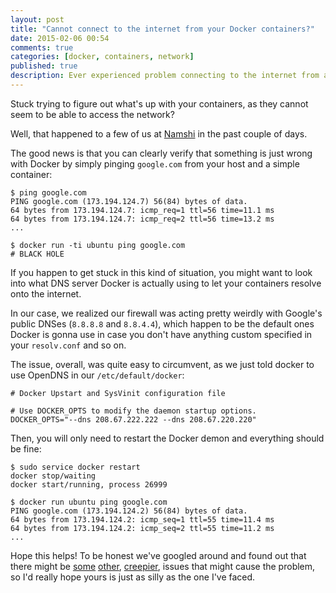 ```yaml
---
layout: post
title: "Cannot connect to the internet from your Docker containers?"
date: 2015-02-06 00:54
comments: true
categories: [docker, containers, network]
published: true
description: Ever experienced problem connecting to the internet from a docker container? Let's fix it!
---
```


Stuck trying to figure out what's up with
your containers, as they cannot seem to be
able to access the network?

<!-- more -->

Well, that happened to a few of us at
[Namshi](http://tech.namshi.com) in the
past couple of days.

The good news is that you can clearly verify
that something is just wrong with Docker by
simply pinging `google.com` from your host
and a simple container:

```
$ ping google.com
PING google.com (173.194.124.7) 56(84) bytes of data.
64 bytes from 173.194.124.7: icmp_req=1 ttl=56 time=11.1 ms
64 bytes from 173.194.124.7: icmp_req=2 ttl=56 time=13.2 ms
...

$ docker run -ti ubuntu ping google.com
# BLACK HOLE
```

If you happen to get stuck in this kind of
situation, you might want to look into what
DNS server Docker is actually using to let
your containers resolve onto the internet.

In our case, we realized our firewall was
acting pretty weirdly with Google's public
DNSes (`8.8.8.8` and `8.8.4.4`), which happen
to be the default ones Docker is gonna use in
case you don't have anything custom specified
in your `resolv.conf` and so on.

The issue, overall, was quite easy to circumvent,
as we just told docker to use OpenDNS in our
`/etc/default/docker`:

```
# Docker Upstart and SysVinit configuration file

# Use DOCKER_OPTS to modify the daemon startup options.
DOCKER_OPTS="--dns 208.67.222.222 --dns 208.67.220.220"
```

Then, you will only need to restart the Docker
demon and everything should be fine:

```
$ sudo service docker restart  
docker stop/waiting
docker start/running, process 26999

$ docker run ubuntu ping google.com   
PING google.com (173.194.124.2) 56(84) bytes of data.
64 bytes from 173.194.124.2: icmp_seq=1 ttl=55 time=11.4 ms
64 bytes from 173.194.124.2: icmp_seq=2 ttl=55 time=11.2 ms
...
```

Hope this helps! To be honest we've googled
around and found out that there might be [some](https://github.com/docker/docker/issues/490)
[other](http://stackoverflow.com/questions/23810845/i-cant-get-docker-containers-to-access-the-internet),
[creepier](https://github.com/docker/docker/issues/866#issuecomment-19218300),
issues that might cause the problem, so I'd
really hope yours is just as silly as the one
I've faced.